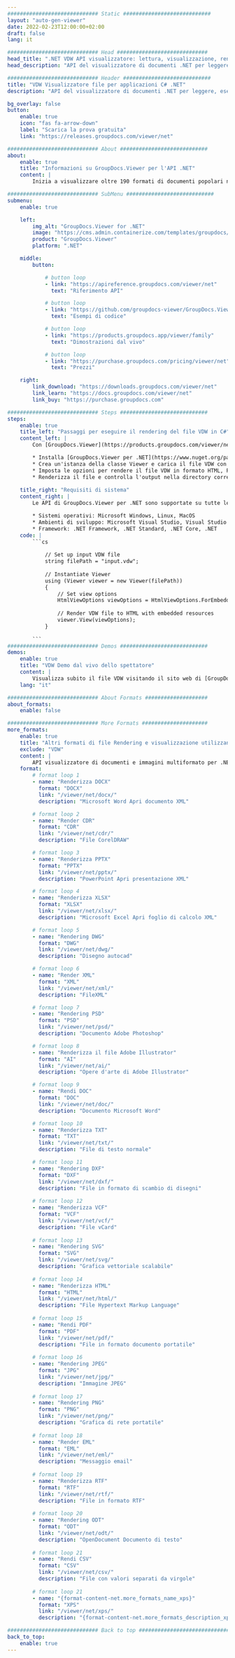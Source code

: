 ```yaml
---
############################# Static ############################
layout: "auto-gen-viewer"
date: 2022-02-23T12:00:00+02:00
draft: false
lang: it

############################# Head #############################
head_title: ".NET VDW API visualizzatore: lettura, visualizzazione, rendering in C# VB.NET"
head_description: "API del visualizzatore di documenti .NET per leggere, eseguire il rendering e visualizzare VDW in qualsiasi tipo di applicazione C#, ASP.NET, VB.NET e .NET Core."

############################# Header ############################
title: "VDW Visualizzatore file per applicazioni C# .NET" 
description: "API del visualizzatore di documenti .NET per leggere, eseguire il rendering e visualizzare il file VDW in qualsiasi tipo di applicazione C#, ASP.NET, VB.NET e .NET Core. Visualizza i file renderizzati con formattazione e layout reali in HTML5, PDF o come immagine utilizzando poche righe di codice." 

bg_overlay: false
button:
    enable: true
    icon: "fas fa-arrow-down"
    label: "Scarica la prova gratuita"
    link: "https://releases.groupdocs.com/viewer/net"

############################# About ############################
about:
    enable: true
    title: "Informazioni su GroupDocs.Viewer per l'API .NET" 
    content: |
        Inizia a visualizzare oltre 190 formati di documenti popolari nelle tue applicazioni .NET utilizzando GroupDocs.Viewer per le API .NET aggiungendo alcune righe di codice. Gli sviluppatori possono visualizzare facilmente PDF, Elaborazione testi, Foglio di calcolo Excel, Presentazione, Visio, Progetto, Outlook e molti altri formati di documenti popolari in modalità HTML5, immagine o PDF. Il rendering del documento è veloce, identico al file sorgente originale e non richiede l'installazione di software aggiuntivo o altre librerie esterne.

############################# SubMenu ############################
submenu:
    enable: true

    left:
        img_alt: "GroupDocs.Viewer for .NET"
        image: "https://cms.admin.containerize.com/templates/groupdocs/images/product-logos/90x90-noborder/groupdocs-viewer-net.png"
        product: "GroupDocs.Viewer"
        platform: ".NET"

    middle:
        button:

            # button loop
            - link: "https://apireference.groupdocs.com/viewer/net"
              text: "Riferimento API"

            # button loop
            - link: "https://github.com/groupdocs-viewer/GroupDocs.Viewer-for-.NET"
              text: "Esempi di codice"

            # button loop
            - link: "https://products.groupdocs.app/viewer/family"
              text: "Dimostrazioni dal vivo"

            # button loop
            - link: "https://purchase.groupdocs.com/pricing/viewer/net"
              text: "Prezzi"

    right:
        link_download: "https://downloads.groupdocs.com/viewer/net"
        link_learn: "https://docs.groupdocs.com/viewer/net"
        link_buy: "https://purchase.groupdocs.com"

############################# Steps ############################
steps:
    enable: true
    title_left: "Passaggi per eseguire il rendering del file VDW in C#" 
    content_left: |
        Con [GroupDocs.Viewer](https://products.groupdocs.com/viewer/net/) puoi eseguire il rendering di VDW in HTML, JPEG, PNG o PDF in pochi passaggi.

        * Installa [GroupDocs.Viewer per .NET](https://www.nuget.org/packages/groupdocs.viewer) utilizzando il tuo gestore di pacchetti preferito. 
        * Crea un'istanza della classe Viewer e carica il file VDW con il percorso completo. 
        * Imposta le opzioni per rendere il file VDW in formato HTML, PNG, JPEG o PDF. 
        * Renderizza il file e controlla l'output nella directory corrente. 
        
    title_right: "Requisiti di sistema" 
    content_right: |
        Le API di GroupDocs.Viewer per .NET sono supportate su tutte le principali piattaforme e sistemi operativi. Prima di eseguire il codice seguente, assicurati di avere i seguenti prerequisiti installati sul tuo sistema.

        * Sistemi operativi: Microsoft Windows, Linux, MacOS 
        * Ambienti di sviluppo: Microsoft Visual Studio, Visual Studio Code, .NET CLI 
        * Framework: .NET Framework, .NET Standard, .NET Core, .NET 
    code: |
        ```cs
                        
            // Set up input VDW file
            string filePath = "input.vdw";
        
            // Instantiate Viewer
            using (Viewer viewer = new Viewer(filePath))
            {
            	// Set view options 
            	HtmlViewOptions viewOptions = HtmlViewOptions.ForEmbeddedResources();
                    
            	// Render VDW file to HTML with embedded resources
            	viewer.View(viewOptions);
            }
             
        ```
############################# Demos ############################
demos:
    enable: true
    title: "VDW Demo dal vivo dello spettatore"
    content: |
        Visualizza subito il file VDW visitando il sito web di [GroupDocs.Viewer Online Apps](https://products.groupdocs.app/viewer/vdw).
    lang: "it"

############################# About Formats ####################
about_formats:
    enable: false

############################# More Formats #####################
more_formats:
    enable: true
    title: "Altri formati di file Rendering e visualizzazione utilizzando C#"
    exclude: "VDW"
    content: |
        API visualizzatore di documenti e immagini multiformato per .NET. Visualizza alcuni dei formati di file più diffusi di seguito senza visualizzatori esterni.
    format: 
        # format loop 1
        - name: "Renderizza DOCX"
          format: "DOCX"
          link: "/viewer/net/docx/"
          description: "Microsoft Word Apri documento XML" 

        # format loop 2
        - name: "Render CDR" 
          format: "CDR"
          link: "/viewer/net/cdr/"
          description: "File CorelDRAW" 

        # format loop 3
        - name: "Renderizza PPTX"
          format: "PPTX"
          link: "/viewer/net/pptx/"
          description: "PowerPoint Apri presentazione XML" 

        # format loop 4
        - name: "Renderizza XLSX"
          format: "XLSX"
          link: "/viewer/net/xlsx/"
          description: "Microsoft Excel Apri foglio di calcolo XML" 

        # format loop 5
        - name: "Rendering DWG"
          format: "DWG"
          link: "/viewer/net/dwg/"
          description: "Disegno autocad"

        # format loop 6
        - name: "Render XML"
          format: "XML"
          link: "/viewer/net/xml/"
          description: "FileXML"

        # format loop 7
        - name: "Rendering PSD"
          format: "PSD"
          link: "/viewer/net/psd/"
          description: "Documento Adobe Photoshop"

        # format loop 8
        - name: "Renderizza il file Adobe Illustrator"
          format: "AI"
          link: "/viewer/net/ai/"
          description: "Opere d'arte di Adobe Illustrator"

        # format loop 9
        - name: "Rendi DOC"
          format: "DOC"
          link: "/viewer/net/doc/"
          description: "Documento Microsoft Word" 

        # format loop 10
        - name: "Renderizza TXT" 
          format: "TXT"
          link: "/viewer/net/txt/"
          description: "File di testo normale" 

        # format loop 11
        - name: "Rendering DXF" 
          format: "DXF"
          link: "/viewer/net/dxf/"
          description: "File in formato di scambio di disegni"  
          
        # format loop 12
        - name: "Renderizza VCF"
          format: "VCF"
          link: "/viewer/net/vcf/"
          description: "File vCard"  
              
        # format loop 13
        - name: "Rendering SVG"
          format: "SVG"
          link: "/viewer/net/svg/"
          description: "Grafica vettoriale scalabile" 
          
        # format loop 14
        - name: "Renderizza HTML"
          format: "HTML"
          link: "/viewer/net/html/"
          description: "File Hypertext Markup Language" 
          
        # format loop 15
        - name: "Rendi PDF"
          format: "PDF"
          link: "/viewer/net/pdf/"
          description: "File in formato documento portatile"
          
        # format loop 16
        - name: "Rendering JPEG"
          format: "JPG"
          link: "/viewer/net/jpg/"
          description: "Immagine JPEG"
          
        # format loop 17
        - name: "Rendering PNG"
          format: "PNG"
          link: "/viewer/net/png/"
          description: "Grafica di rete portatile" 
          
        # format loop 18
        - name: "Render EML"
          format: "EML"
          link: "/viewer/net/eml/"
          description: "Messaggio email" 
          
        # format loop 19
        - name: "Renderizza RTF"
          format: "RTF"
          link: "/viewer/net/rtf/"
          description: "File in formato RTF" 
          
        # format loop 20
        - name: "Rendering ODT"
          format: "ODT"
          link: "/viewer/net/odt/"
          description: "OpenDocument Documento di testo" 
          
        # format loop 21
        - name: "Rendi CSV"
          format: "CSV"
          link: "/viewer/net/csv/"
          description: "File con valori separati da virgole" 
          
        # format loop 21
        - name: "{format-content-net.more_formats_name_xps}"
          format: "XPS"
          link: "/viewer/net/xps/"
          description: "{format-content-net.more_formats_description_xps}" 

############################# Back to top ###############################
back_to_top:
    enable: true
---
```

